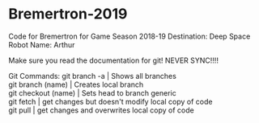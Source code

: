 # Bremertron-2019
Code for Bremertron for Game Season 2018-19 Destination: Deep Space<br>
Robot Name: Arthur

Make sure you read the documentation for git!
NEVER SYNC!!!!

Git Commands:
git branch -a | Shows all branches <br>
git branch (name) | Creates local branch<br>
git checkout (name) | Sets head to branch generic<br>
git fetch | get changes but doesn't modify local copy of code<br>
git pull | get changes and overwrites local copy of code<br>
